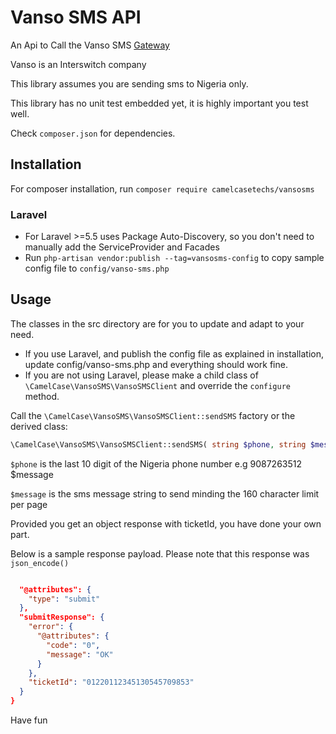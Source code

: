 # Vanso SMS API

An Api to Call the Vanso SMS [Gateway](https://www.interswitchgroup.com/)

Vanso is an Interswitch company

This library assumes you are sending sms to Nigeria only.

This library has no unit test embedded yet, it is highly important you test well.

Check `composer.json` for dependencies.

## Installation

For composer installation, run `composer require camelcasetechs/vansosms`

### Laravel

-   For Laravel >=5.5 uses Package Auto-Discovery, so you don't need to manually add the ServiceProvider and Facades
-   Run `php-artisan vendor:publish --tag=vansosms-config` to copy sample config file to `config/vanso-sms.php`

## Usage

The classes in the src directory are for you to update and adapt to your need.

-   If you use Laravel, and publish the config file as explained in installation, update config/vanso-sms.php and everything should work fine.
-   If you are not using Laravel, please make a child class of `\CamelCase\VansoSMS\VansoSMSClient` and override the `configure` method.

Call the `\CamelCase\VansoSMS\VansoSMSClient::sendSMS` factory or the derived class:

```php
\CamelCase\VansoSMS\VansoSMSClient::sendSMS( string $phone, string $message );
```

`$phone` is the last 10 digit of the Nigeria phone number e.g 9087263512
\$message

`$message` is the sms message string to send minding the 160 character limit per page

Provided you get an object response with ticketId, you have done your own part.

Below is a sample response payload. Please note that this response was `json_encode()`

```json

  "@attributes": {
    "type": "submit"
  },
  "submitResponse": {
    "error": {
      "@attributes": {
        "code": "0",
        "message": "OK"
      }
    },
    "ticketId": "01220112345130545709853"
  }
}
```

Have fun

